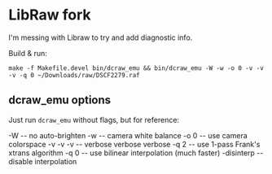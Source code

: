 # LibRaw fork

I'm messing with Libraw to try and add diagnostic info.

Build & run:

```
make -f Makefile.devel bin/dcraw_emu && bin/dcraw_emu -W -w -o 0 -v -v -v -q 0 ~/Downloads/raw/DSCF2279.raf
```

## dcraw_emu options

Just run `dcraw_emu` without flags, but for reference:

-W -- no auto-brighten
-w -- camera white balance
-o 0 -- use camera colorspace
-v -v -v -- verbose verbose verbose
-q 2 -- use 1-pass Frank's xtrans algorithm
-q 0 -- use bilinear interpolation (much faster)
-disinterp -- disable interpolation
